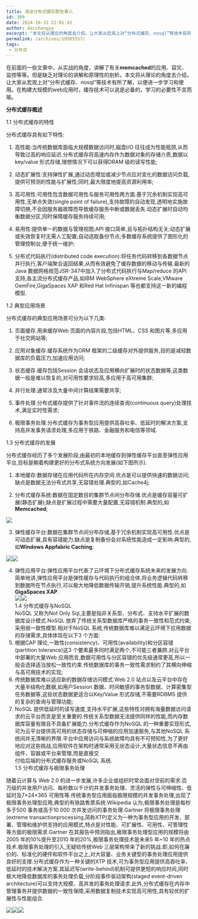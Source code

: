 ```yaml
---
title: 浅谈分布式缓存那些事儿
id: 309
date: 2024-10-31 22:01:42
author: daichangya
excerpt: "本文将从理论的角度去介绍，让大家从宏观上对“分布式缓存、nosql”等技术有所了解，以便进一步学习和使用。在构建大规模的web应用时，缓存技术可以说是必备的，学习的必要性不言而喻。在前面的一些文章中，从实战的角度，讲解了有关 memcached的应用、容灾、监控等等。但是缺乏对理论的讲解和原理性的剖析。本文将从理论的"
permalink: /archives/19505557/
tags: 
 - 分布式
---
```


 

在前面的一些文章中，从实战的角度，讲解了有关**memcached**的应用、容灾、监控等等。但是缺乏对理论的讲解和原理性的剖析。本文将从理论的角度去介绍，让大家从宏观上对“分布式缓存、nosql”等技术有所了解，以便进一步学习和使用。在构建大规模的web应用时，缓存技术可以说是必备的，学习的必要性不言而喻。

**分布式缓存概述**

1.1 分布式缓存的特性

分布式缓存具有如下特性:  

1) 高性能:当传统数据库面临大规模数据访问时,磁盘I/O 往往成为性能瓶颈,从而导致过高的响应延迟.分布式缓存将高速内存作为数据对象的存储介质,数据以key/value 形式存储,理想情况下可以获得DRAM 级的读写性能;  

2) 动态扩展性:支持弹性扩展,通过动态增加或减少节点应对变化的数据访问负载,提供可预测的性能与扩展性;同时,最大限度地提高资源利用率;  

3) 高可用性:可用性包含数据可用性与服务可用性两方面.基于冗余机制实现高可用性,无单点失效(single point of failure),支持故障的自动发现,透明地实施故障切换,不会因服务器故障而导致缓存服务中断或数据丢失.动态扩展时自动均衡数据分区,同时保障缓存服务持续可用;  

4) 易用性:提供单一的数据与管理视图;API 接口简单,且与拓扑结构无关;动态扩展或失效恢复时无需人工配置;自动选取备份节点;多数缓存系统提供了图形化的管理控制台,便于统一维护;  

5) 分布式代码执行(distributed code execution):将任务代码转移到各数据节点并行执行,客户端聚合返回结果,从而有效避免了缓存数据的移动与传输.最新的Java 数据网格规范JSR-347中加入了分布式代码执行与Map/reduce 的API 支持,各主流分布式缓存产品,如IBM WebSphere eXtreme Scale,VMware GemFire,GigaSpaces XAP 和Red Hat Infinispan 等也都支持这一新的编程模型.  

1.2 典型应用场景  

分布式缓存的典型应用场景可分为以下几类:  

1) 页面缓存.用来缓存Web 页面的内容片段,包括HTML、CSS 和图片等,多应用于社交网站等;  

2) 应用对象缓存.缓存系统作为ORM 框架的二级缓存对外提供服务,目的是减轻数据库的负载压力,加速应用访问;  

3) 状态缓存.缓存包括Session 会话状态及应用横向扩展时的状态数据等,这类数据一般是难以恢复的,对可用性要求较高,多应用于高可用集群;  

4) 并行处理.通常涉及大量中间计算结果需要共享;  

5) 事件处理.分布式缓存提供了针对事件流的连续查询(continuous query)处理技术,满足实时性需求;  

6) 极限事务处理.分布式缓存为事务型应用提供高吞吐率、低延时的解决方案,支持高并发事务请求处理,多应用于铁路、金融服务和电信等领域.  

1.3 分布式缓存的发展  

分布式缓存经历了多个发展阶段,由最初的本地缓存到弹性缓存平台直至弹性应用平台,目标是朝着构建更好的分布式系统方向发展(如下图所示).  

1) 本地缓存:数据存储在应用代码所在内存空间.优点是可以提供快速的数据访问;缺点是数据无法分布式共享,无容错处理.典型的,如Cache4j;

  

2) 分布式缓存系统:数据在固定数目的集群节点间分布存储.优点是缓存容量可扩展(静态扩展);缺点是扩展过程中需要大量配置,无容错机制.典型的,如**Memcached**;

![](https://img-blog.csdn.net/20130610145235140)  

3) 弹性缓存平台:数据在集群节点间分布存储,基于冗余机制实现高可用性.优点是可动态扩展,具有容错能力;缺点是复制备份会对系统性能造成一定影响.典型的,如**Windows Appfabric Caching**;

![](https://img-blog.csdn.net/20130610144931375)![](https://img-blog.csdn.net/20130610144957765)  

4) 弹性应用平台:弹性应用平台代表了云环境下分布式缓存系统未来的发展方向.简单地讲,弹性应用平台是弹性缓存与代码执行的组合体,将业务逻辑代码转移到数据所在节点执行,可以极大地降低数据传输开销,提升系统性能.典型的,如**GigaSpaces XAP**.  
![](https://img-blog.csdn.net/20130610144256718)![](https://img-blog.csdn.net/20130610145337843)  
1.4 分布式缓存与NoSQL  
NoSQL 又称为Not Only Sql,主要是指非关系型、分布式、支持水平扩展的数据库设计模式.NoSQL 放弃了传统关系型数据库严格的事务一致性和范式约束,采用弱一致性模型.相对于NoSQL 系统,传统数据库难以满足云环境下应用数据的存储需求,具体体现在以下3 个方面:  
1) 根据CAP 理论,一致性(consistency)、可用性(availability)和分区容错(partition tolerance)这3 个要素最多同时满足两个,不可能三者兼顾.对云平台中部署的大量Web 应用而言,数据可用性与分区容错的优先级通常更高,所以一般会选择适当放松一致性约束.传统数据库的事务一致性需求制约了其横向伸缩与高可用技术的实现;  
2) 传统数据库难以适应新的数据存储访问模式.Web 2.0 站点以及云平台中存在大量半结构化数据,如用户Session 数据、时间敏感的事务型数据、计算密集型任务数据等,这些状态数据更适合以Key/Value 形式存储,不需要RDBMS 提供的复杂的查询与管理功能;  
3) NoSQL 提供低延时的读写速度,支持水平扩展,这些特性对拥有海量数据访问请求的云平台而言是至关重要的.传统关系型数据无法提供同样的性能,而内存数据库容量有限且不具备扩展能力.分布式缓存作为NoSQL 的一种重要实现形式,可为云平台提供高可用的状态存储与可伸缩的应用加速服务,与其他NoSQL 系统间并无清晰的界限.平台中应用访问与系统故障均具有不可预知性,为了更好地应对这些挑战,应用软件在架构时通常采用无状态设计,大量状态信息不再由组件、容器或平台来管理,而是直接交  
付给后端的分布式缓存服务或NoSQL 系统.  
1.5 分布式缓存与极限事务处理  

随着云计算与 Web 2.0 的进一步发展,许多企业或组织时常会面对空前的需求:百万级的并发用户访问、每秒数以千计的并发事务处理、灵活的弹性与可伸缩性、低延时及7×24×365 可用性等.传统事务型应用面临极限规模的并发事务处理,出现了极限事务处理型应用,典型的有铁路售票系统.Wikipedia 认为,极限事务处理是每秒多于500 事务或高于10 000 次并发访问的事务处理.Gartner 将极限事务处理(extreme transactionprocessing,简称XTP)定义为一种为事务型应用的开发、部署、管理和维护供支持的应用模式,特点是对性能、可扩展性、可用性、可管理性等方面的极限需求.Gartner 在其报告中预测指出,极限事务处理型应用的规模将由2005 年的10%提升至2010 年的20%,极限事务处理技术是未来5 年~10 年的热点技术.极限事务处理的引入,无疑给传统Web 三层架构带来了新的挑战.即,如何在廉价的、标准化的硬件和软件平台之上,对大容量、业务关键型的事务处理应用提供良好的支撑.分布式缓存作为一种关键的XTP 技术,可为事务型应用提供高吞吐率、低延时的技术解决方案.其延迟写(write-behind)机制可提供更短的响应时间,同时极大地降低数据库的事务处理负载,分阶段事件驱动架构(staged event-driven architecture)可以支持大规模、高并发的事务处理请求.此外,分布式缓存在内存中管理事务并提供数据的一致性保障,采用数据复制技术实现高可用性,具有较优的扩展性与性能组合.

![](https://img-blog.csdn.net/20130610145544750)![](https://img-blog.csdn.net/20130610145601203)![](https://img-blog.csdn.net/20130610145615156)  

  